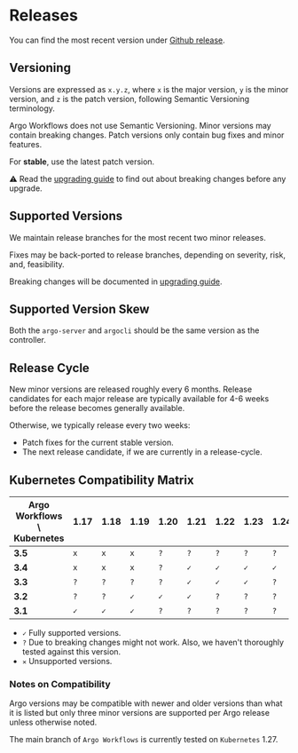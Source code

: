 # Releases

You can find the most recent version under [Github release](https://github.com/argoproj/argo-workflows/releases).

## Versioning

Versions are expressed as `x.y.z`, where `x` is the major version, `y` is the minor version, and `z` is the patch version,
following Semantic Versioning terminology.

Argo Workflows does not use Semantic Versioning. Minor versions may contain breaking changes. Patch versions only
contain bug fixes and minor features.

For **stable**, use the latest patch version.

⚠️ Read the [upgrading guide](upgrading.md) to find out about breaking changes before any upgrade.

## Supported Versions

We maintain release branches for the most recent two minor releases.

Fixes may be back-ported to release branches, depending on severity, risk, and, feasibility.

Breaking changes will be documented in [upgrading guide](upgrading.md).

## Supported Version Skew

Both the `argo-server` and `argocli` should be the same version as the controller.

## Release Cycle

New minor versions are released roughly every 6 months. Release candidates for each major release are typically available
for 4-6 weeks before the release becomes generally available.

Otherwise, we typically release every two weeks:

* Patch fixes for the current stable version.
* The next release candidate, if we are currently in a release-cycle.

## Kubernetes Compatibility Matrix

| Argo Workflows \ Kubernetes | 1.17 | 1.18 | 1.19 | 1.20 | 1.21 | 1.22 | 1.23 | 1.24 | 1.25 | 1.26 | 1.27 |
|-----------------------|------|------|------|------|------|------|------|------|------|------|------|
| **3.5**           | `x` | `x` | `x` | `?` | `?` | `?` | `?` | `?` | `✓` | `✓` | `✓` |
| **3.4**           | `x` | `x` | `x` | `?` | `✓` | `✓` | `✓` | `✓` | `✓` | `✓` | `✓` |
| **3.3**           | `?` | `?` | `?` | `?` | `✓` | `✓` | `✓` | `?` | `?` | `?` | `?` |
| **3.2**           | `?` | `?` | `✓` | `✓` | `✓` | `?` | `?` | `?` | `?` | `?` | `?` |
| **3.1**           | `✓` | `✓` | `✓` | `?` | `?` | `?` | `?` | `?` | `?` | `?` | `?` |

* `✓` Fully supported versions.
* `?` Due to breaking changes might not work. Also, we haven't thoroughly tested against this version.
* `✕` Unsupported versions.

### Notes on Compatibility

Argo versions may be compatible with newer and older versions than what it is listed but only three minor versions are supported per Argo release unless otherwise noted.

The main branch of `Argo Workflows` is currently tested on `Kubernetes` 1.27.

